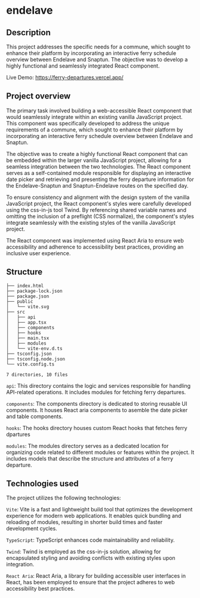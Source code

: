 # endelave

## Description

This project addresses the specific needs for a commune, which sought to enhance their platform by incorporating an interactive ferry schedule overview between Endelave and Snaptun. The objective was to develop a highly functional and seamlessly integrated React component.


Live Demo: https://ferry-departures.vercel.app/ 
## Project overview

The primary task involved building a web-accessible React component that would seamlessly integrate within an existing vanilla JavaScript project. This component was specifically developed to address the unique requirements of a commune, which sought to enhance their platform by incorporating an interactive ferry schedule overview between Endelave and Snaptun.

The objective was to create a highly functional React component that can be embedded within the larger vanilla JavaScript project, allowing for a seamless integration between the two technologies. The React component serves as a self-contained module responsible for displaying an interactive date picker and retrieving and presenting the ferry departure information for the Endelave-Snaptun and Snaptun-Endelave routes on the specified day.

To ensure consistency and alignment with the design system of the vanilla JavaScript project, the React component's styles were carefully developed using the css-in-js tool Twind. By referencing shared variable names and omitting the inclusion of a preflight (CSS normalize), the component's styles integrate seamlessly with the existing styles of the vanilla JavaScript project.

The React component was implemented using React Aria to ensure web accessibility and adherence to accessibility best practices, providing an inclusive user experience.





## Structure



```.
├── index.html
├── package-lock.json
├── package.json
├── public
│   └── vite.svg
├── src
│   ├── api
│   ├── app.tsx
│   ├── components
│   ├── hooks
│   ├── main.tsx
│   ├── modules
│   └── vite-env.d.ts
├── tsconfig.json
├── tsconfig.node.json
└── vite.config.ts

7 directories, 10 files
```

`api`: This directory contains the logic and services responsible for handling API-related operations. It includes modules for fetching ferry departures.

`components`: The components directory is dedicated to storing reusable UI components. It houses React aria components to asemble the date picker and table components.

`hooks`: The hooks directory houses custom React hooks that fetches ferry dpartures 

`modules`: The modules directory serves as a dedicated location for organizing code related to different modules or features within the project. It includes models that describe the structure and attributes of a ferry departure.


## Technologies used

The project utilizes the following technologies:

`Vite`: Vite is a fast and lightweight build tool that optimizes the development experience for modern web applications. It enables quick bundling and reloading of modules, resulting in shorter build times and faster development cycles.

`TypeScript`: TypeScript enhances code maintainability and reliability.

`Twind`: Twind is employed as the css-in-js solution, allowing for encapsulated styling and avoiding conflicts with existing styles upon integration.

`React Aria`: React Aria, a library for building accessible user interfaces in React, has been employed to ensure that the project adheres to web accessibility best practices. 
